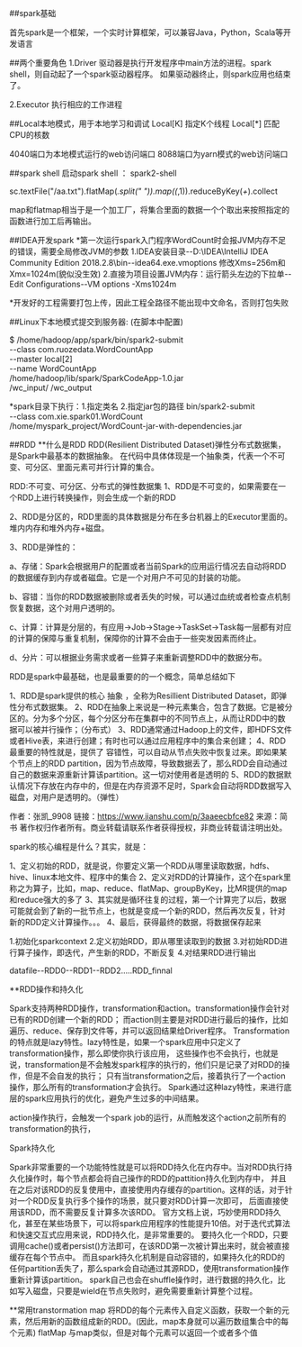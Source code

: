 ##spark基础

首先spark是一个框架，一个实时计算框架，可以兼容Java，Python，Scala等开发语言

##两个重要角色
1.Driver
驱动器是执行开发程序中main方法的进程。spark shell，则自动起了一个spark驱动器程序。
如果驱动器终止，则spark应用也结束了。

2.Executor
执行相应的工作进程

##Local本地模式，用于本地学习和调试
Local[K] 指定K个线程
Local[*] 匹配CPU的核数

4040端口为本地模式运行的web访问端口
8088端口为yarn模式的web访问端口

##spark shell
启动spark shell ： spark2-shell

 sc.textFile("/aa.txt").flatMap(_.split(" ")).map((_,1)).reduceByKey(_+_).collect
 
 map和flatmap相当于是一个加工厂，将集合里面的数据一个个取出来按照指定的函数进行加工后再输出。
 
##IDEA开发spark
*第一次运行spark入门程序WordCount时会报JVM内存不足的错误，需要全局修改JVM的参数
 1.IDEA安装目录--D:\IDEA\IntelliJ IDEA Community Edition 2018.2.8\bin--idea64.exe.vmoptions
 修改Xms=256m和Xmx=1024m(貌似没生效)
 2.直接为项目设置JVM内存：运行箭头左边的下拉单--Edit Configurations--VM options -Xms1024m
 
*开发好的工程需要打包上传，因此工程全路径不能出现中文命名，否则打包失败
 
##Linux下本地模式提交到服务器: (在脚本中配置)

$ /home/hadoop/app/spark/bin/spark2-submit \
--class com.ruozedata.WordCountApp \
--master local[2] \
--name WordCountApp \
/home/hadoop/lib/spark/SparkCodeApp-1.0.jar \
/wc_input/ /wc_output


*spark目录下执行：1.指定类名 2.指定jar包的路径
bin/spark2-submit \
--class com.xie.spark01.WordCount \
/home/myspark_project/WordCount-jar-with-dependencies.jar

##RDD
**什么是RDD
RDD(Resilient Distributed Dataset)弹性分布式数据集，是Spark中最基本的数据抽象。
在代码中具体体现是一个抽象类，代表一个不可变、可分区、里面元素可并行计算的集合。

RDD:不可变、可分区、分布式的弹性数据集
1、RDD是不可变的，如果需要在一个RDD上进行转换操作，则会生成一个新的RDD

2、RDD是分区的，RDD里面的具体数据是分布在多台机器上的Executor里面的。堆内内存和堆外内存+磁盘。

3、RDD是弹性的：

a、存储：Spark会根据用户的配置或者当前Spark的应用运行情况去自动将RDD的数据缓存到内存或者磁盘。它是一个对用户不可见的封装的功能。

b、容错：当你的RDD数据被删除或者丢失的时候，可以通过血统或者检查点机制恢复数据，这个对用户透明的。

c、计算：计算是分层的，有应用->Job->Stage->TaskSet->Task每一层都有对应的计算的保障与重复机制，保障你的计算不会由于一些突发因素而终止。

d、分片：可以根据业务需求或者一些算子来重新调整RDD中的数据分布。



RDD是spark中最基础，也是最重要的的一个概念，简单总结如下

1、RDD是spark提供的核心 抽象 ，全称为Resillient Distributed Dataset，即弹性分布式数据集。
2、RDD在抽象上来说是一种元素集合，包含了数据。它是被分区的。分为多个分区，每个分区分布在集群中的不同节点上，从而让RDD中的数据可以被并行操作；（分布式）
3、RDD通常通过Hadoop上的文件，即HDFS文件或者Hive表，来进行创建；有时也可以通过应用程序中的集合来创建；
4、RDD最重要的特性就是，提供了 容错性，可以自动从节点失败中恢复过来。即如果某个节点上的RDD partition，因为节点故障，导致数据丢了，那么RDD会自动通过自己的数据来源重新计算该partition。这一切对使用者是透明的
5、RDD的数据默认情况下存放在内存中的，但是在内存资源不足时，Spark会自动将RDD数据写入磁盘，对用户是透明的。（弹性）

作者：张凯_9908
链接：https://www.jianshu.com/p/3aaeecbfce82
来源：简书
著作权归作者所有。商业转载请联系作者获得授权，非商业转载请注明出处。


spark的核心编程是什么？其实，就是：

1、定义初始的RDD，就是说，你要定义第一个RDD从哪里读取数据，hdfs、hive、linux本地文件、程序中的集合
2、定义对RDD的计算操作，这个在spark里称之为算子，比如，map、reduce、flatMap、groupByKey，比MR提供的map和reduce强大的多了
3、其实就是循环往复的过程，第一个计算完了以后，数据可能就会到了新的一批节点上，也就是变成一个新的RDD，然后再次反复，针对新的RDD定义计算操作。。。
4、最后，获得最终的数据，将数据保存起来


1.初始化sparkcontext
2.定义初始RDD，即从哪里读取到的数据
3.对初始RDD进行算子操作，即迭代，产生新的RDD，不断反复
4.对结果RDD进行输出

datafile--RDD0--RDD1--RDD2.....RDD_finnal

**RDD操作和持久化

Spark支持两种RDD操作，transformation和action。transformation操作会针对已有的RDD创建一个新的RDD；
而action则主要是对RDD进行最后的操作，比如遍历、reduce、保存到文件等，并可以返回结果给Driver程序。
Transformation的特点就是lazy特性。lazy特性是，如果一个spark应用中只定义了transformation操作，那么即使你执行该应用，
这些操作也不会执行，也就是说，transformation是不会触发spark程序的执行的，他们只是记录了对RDD的操作，但是不会自发的执行；
只有当transformation之后，接着执行了一个action操作，那么所有的transformation才会执行。
Spark通过这种lazy特性，来进行底层的spark应用执行的优化，避免产生过多的中间结果。

action操作执行，会触发一个spark job的运行，从而触发这个action之前所有的transformation的执行，


Spark持久化

Spark非常重要的一个功能特性就是可以将RDD持久化在内存中。当对RDD执行持久化操作时，每个节点都会将自己操作的RDD的pattition持久化到内存中，
并且在之后对该RDD的反复使用中，直接使用内存缓存的partition。这样的话，对于针对一个RDD反复执行多个操作的场景，就只要对RDD计算一次即可，
后面直接使用该RDD，而不需要反复计算多次该RDD。
官方文档上说，巧妙使用RDD持久化，甚至在某些场景下，可以将spark应用程序的性能提升10倍。对于迭代式算法和快速交互式应用来说，RDD持久化，是非常重要的。
要持久化一个RDD，只要调用cache()或者persist()方法即可，在该RDD第一次被计算出来时，就会被直接缓存在每个节点中。
而且spark持久化机制是自动容错的，如果持久化的RDD的任何partition丢失了，那么spark会自动通过其源RDD，使用transformation操作重新计算该partition。
spark自己也会在shuffle操作时，进行数据的持久化，比如写入磁盘，只要是wield在节点失败时，避免需要重新计算整个过程。


**常用transtormation
map      将RDD的每个元素传入自定义函数，获取一个新的元素，然后用新的函数组成新的RDD。(因此，map本身就可以遍历数组集合中的每个元素)
flatMap  与map类似，但是对每个元素可以返回一个或者多个值




























 
